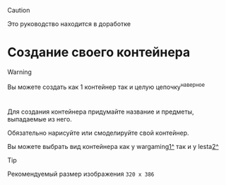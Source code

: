 
> [!CAUTION]
> Это руководство находится в доработке
>

# Создание своего контейнера

> [!WARNING]
> Вы можете создать как 1 контейнер так и целую цепочку<sup>наверное</sup>
>


#
Для создания контейнера придумайте название и предметы, выпадаемые из него.

Обязательно нарисуйте или смоделируйте свой контейнер.

Вы можете выбрать вид контейнера как у wargaming[1^] так и у lesta[2^]

> [!TIP]
> Рекомендуемый размер изображения `320 x 386`





[1^]:<img src="https://raw.githubusercontent.com/xmved/SpaceBlitz-Manual/refs/heads/main/images/0/Container_template_1.png"/>
[2^]:<img src="https://raw.githubusercontent.com/xmved/SpaceBlitz-Manual/refs/heads/main/images/0/Container_template_2.png"/>
